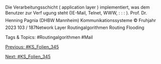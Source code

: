 Die Verarbeitungsschicht ( application layer )
implementiert, was dem Benutzer zur Verf ugung steht ()E-Mail, Telnet, WWW, : : : ).
Prof. Dr. Henning Pagnia (DHBW Mannheim) Kommunikationssysteme © Fruhjahr 2023 103 / 187Network Layer Routingalgorithmen
Routing
Flooding

   Tags & Topics:
   #Routingalgorithmen
   #Mail

[Previous: #KS_Folien_345](KS_Folien_345.md)

[Next: #KS_Folien_345](KS_Folien_345.md)